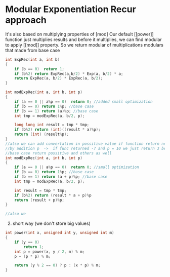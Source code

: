 # Modular Exponentiation Recur approach
It's also based on multiplying properties of [mod] 
Our default [[power]]  function just multiplies results and before it multiplies,  we  can find modular to apply [[mod]] property.
So we return modular of multiplications modulars that made from base case 
```C
int ExpRec(int a, int b)
{
	if (b == 0)  return 1;
	if (b%2) return ExpRec(a,b/2) * Exp(a, b/2) * a;
	return ExpRec(a, b/2) * ExpRec(a, b/2);
}

int modExpRec(int a, int b, int p)
{
	if (a == 0 || a%p == 0)  return 0; //added small optimization
	if (b == 0) return 1%p; //base case 
	if (b == 1) return (a)%p; //base case 
	int tmp = modExpRec(a, b/2, p);

	long long int result = tmp * tmp;
	if (b%2) return (int)((result * a)%p);
	return (int) (result%p);
}
//also we can add convertation in possitive value if function return negative
//by addition p  ->  if func returned -7 and p = 10 we just return 3 below
//base case return possitive and others as well
int modExpRec(int a, int b, int p)
{
	if (a == 0 || a%p == 0)  return 0; //small optimization
	if (b == 0) return 1%p; //base case 
	if (b == 1) return (a + p)%p; //base case 
	int tmp = modExpRec(a, b/2, p);

	int result = tmp * tmp;
	if (b%2) return (result * a + p)%p
	return (result + p)%p;
}

//also we 

```

2. short way (we don't store big values)
```C
int power(int x, unsigned int y, unsigned int m)
{
    if (y == 0)
        return 1;
    int p = power(x, y / 2, m) % m;
    p = (p * p) % m;

    return (y % 2 == 0) ? p : (x * p) % m;
}
```

